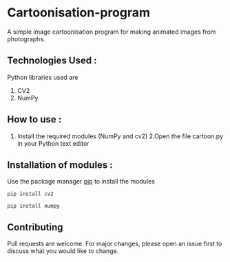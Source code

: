 # Cartoonisation-program
A simple image cartoonisation program for making animated images from photographs.

## Technologies Used :
Python libraries used are
1. CV2
2. NumPy

## How to use :
1. Install the required modules (NumPy and cv2)
2.Open the file cartoon.py in your Python text editor

## Installation of modules :
Use the package manager [pip](https://pip.pypa.io/en/stable/) to install the modules
```
pip install cv2
```

```
pip install numpy
```

## Contributing
Pull requests are welcome. For major changes, please open an issue first to discuss what you would like to change.
